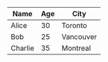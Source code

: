 | Name     | Age | City       |
|----------|-----|------------|
| Alice    | 30  | Toronto    |
| Bob      | 25  | Vancouver  |
| Charlie  | 35  | Montreal   |
